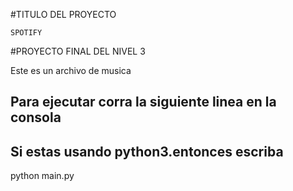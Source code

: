 #TITULO DEL PROYECTO

    SPOTIFY


#PROYECTO FINAL DEL NIVEL 3

Este es un archivo de musica

## Para ejecutar corra la siguiente linea en la consola

## Si estas usando python3.entonces escriba
python main.py
